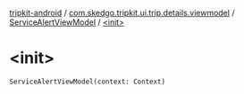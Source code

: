 [tripkit-android](../../index.md) / [com.skedgo.tripkit.ui.trip.details.viewmodel](../index.md) / [ServiceAlertViewModel](index.md) / [&lt;init&gt;](./-init-.md)

# &lt;init&gt;

`ServiceAlertViewModel(context: Context)`